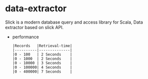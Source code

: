 # data-extractor

Slick is a modern database query and access library for Scala, Data extractor based on slick API.

- performance
  ```csv
  |Records   |Retrieval-time|
  |----------|--------------|
  |0 - 100   | 2 Seconds    |
  |0 - 1000  | 2 Seconds    |
  |0 - 10000 | 3 Seconds    |
  |0 - 100000| 4 Seconds    |
  |0 - 400000| 7 Seconds    |
  ```